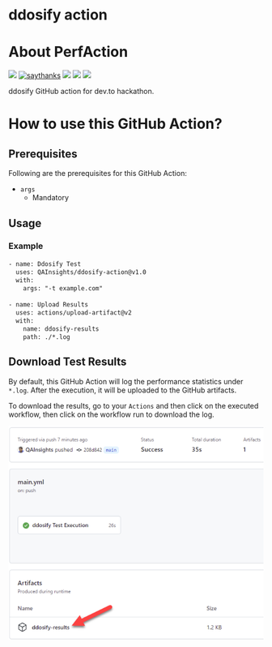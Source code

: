 # ddosify action

# About PerfAction

[![](https://img.shields.io/badge/dev.to-Actions%20Hackathon-blue)](https://dev.to/qainsights/perfaction-run-jmeter-performance-tests-191)
[![saythanks](https://img.shields.io/badge/say-thanks-1EAEDB.svg)](https://saythanks.io/to/catch.nkn%40gmail.com)
[![](https://img.shields.io/badge/license-MIT-0a0a0a.svg?style=flat&colorA=1EAEDB)](https://qainsights.com)
[![](https://img.shields.io/badge/%E2%9D%A4-QAInsights-0a0a0a.svg?style=flat&colorA=1EAEDB)](https://qainsights.com)
[![](https://img.shields.io/badge/%E2%9D%A4-YouTube%20Channel-0a0a0a.svg?style=flat&colorA=1EAEDB)](https://www.youtube.com/user/QAInsights?sub_confirmation=1)

ddosify GitHub action for dev.to hackathon.

# How to use this GitHub Action?

## Prerequisites
Following are the prerequisites for this GitHub Action:

* `args`
  * Mandatory

## Usage

### Example 

```
- name: Ddosify Test
  uses: QAInsights/ddosify-action@v1.0
  with:
    args: "-t example.com"
    
- name: Upload Results
  uses: actions/upload-artifact@v2
  with:
    name: ddosify-results
    path: ./*.log
```

## Download Test Results

By default, this GitHub Action will log the performance statistics under `*.log`. After the execution, it will be uploaded to the GitHub artifacts.

To download the results, go to your `Actions` and then click on the executed workflow, then click on the workflow run to download the log.

![Download-Ddosify-Results](./assets/ddosify-results.png)